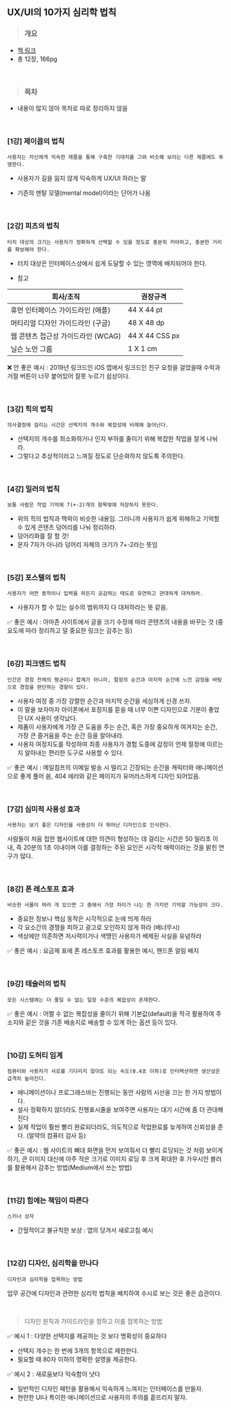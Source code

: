 ## UX/UI의 10가지 심리학 법칙

> ### 개요

- [책 링크](https://product.kyobobook.co.kr/detail/S000001932749)
- 총 12장, 166pg

<br/>

> ### 목차

- 내용이 많지 않아 목차로 따로 정리하지 않음

<br/>

### [1강] 제이콥의 법칙

`사용자는 자신에게 익숙한 제품을 통해 구축한 기대치를 그와 비슷해 보이는 다른 제품에도 투영한다.`

* 사용자가 길을 잃지 않게 익숙하게 UX/UI 하라는 말

* 기존의 멘탈 모델(mental model)이라는 단어가 나옴

<br/>

### [2강] 피츠의 법칙

`터치 대상의 크기는 사용자가 정확하게 선택할 수 있을 정도로 충분히 커야하고, 충분한 거리를 확보해야 한다.`

* 터치 대상은 인터페이스상에서 쉽게 도달할 수 있는 영역에 배치되어야 한다.

* 참고

|회사/조직|권장규격|
|-|-|
|휴먼 인터페이스 가이드라인 (애플)|44 X 44 pt|
|머티리얼 디자인 가이드라인 (구글)|48 X 48 dp|
|웹 콘텐츠 접근성 가이드라인 (WCAG)|44 X 44 CSS px|
|닐슨 노먼 그룹|1 X 1 cm|

❌ 안 좋은 예시 : 2019년 링크드인 iOS 앱에서 링크드인 친구 요청을 걸었을때 수락과 거절 버튼이 너무 붙어있어 잘못 누르기 쉽상이다.

<br/>

### [3강] 힉의 법칙

`의사결정에 걸리는 시간은 선택지의 개수와 복잡성에 비례해 늘어난다.`

* 선택지의 개수를 최소화하거나 인지 부하를 줄이기 위해 복잡한 작업을 잘게 나눠라.
* 그렇다고 추상적이라고 느껴질 정도로 단순화하지 않도록 주의한다.

<br/>

### [4강] 밀러의 법칙

`보통 사람은 작업 기억에 7(+-2)개의 항목밖에 저장하지 못한다.`

* 위의 힉의 법칙과 맥락이 비슷한 내용임. 그러니까 사용자가 쉽게 위해하고 기억할 수 있게 콘텐츠 덩어리를 나눠 정리하라.
* 덩어리화를 잘 할 것!
* 문자 7자가 아니라 덩어리 자체의 크기가 7+-2라는 뜻임

<br/>

### [5강] 포스텔의 법칙

`사용자가 어떤 동작이나 입력을 하든지 공감하는 태도로 유연하고 관대하게 대처하라.`

* 사용자가 할 수 있는 실수의 범위까지 다 대처하라는 뜻 같음.

✅ 좋은 예시 : 아마존 사이트에서 글꼴 크기 수정에 따라 콘텐츠의 내용을 바꾸는 것 (중요도에 따라 정리하고 덜 중요한 링크는 감추는 등)

<br/>

### [6강] 피크엔드 법칙

`인간은 경험 전체의 평균이나 합계가 아니라, 절정의 순간과 마지막 순간에 느낀 감정을 바탕으로 경험을 판단하는 경향이 있다.`

* 사용자 여정 중 가장 강렬한 순간과 마지막 순간을 세심하게 신경 쓰자.
* 이 말을 보자마자 아이폰에서 포장지를 뜯을 때 너무 이쁜 디자인으로 기분이 좋았던 UX 사용이 생각났다.
* 제품이 사용자에게 가장 큰 도움을 주는 순간, 혹은 가장 중요하게 여겨지는 순간, 가장 큰 즐거움을 주는 순간 등을 알아내라.
* 사용자 여정지도를 작성하여 최종 사용자가 경험 도중에 감정이 언제 절정에 이르는지 알아내는 편리한 도구로 사용할 수 있다.

✅ 좋은 예시 : 메일침프의 이메일 발송 시 떨리고 긴장되는 순간을 캐릭터와 애니메이션으로 좋게 풀어 씀, 404 에러와 같은 페이지가 유머러스하게 디자인 되어있음.

<br/>

### [7강] 심미적 사용성 효과

`사용자는 보기 좋은 디자인을 사용성이 더 뛰어난 디자인으로 인식한다.`

사람들이 처음 접한 웹사이트에 대한 의견이 형성하는 데 걸리는 시간은 50 밀리초 이내, 즉 20분의 1초 이내이며 이를 결정하는 주된 요인은 시각적 매력이라는 것을 밝힌 연구가 많다. 

<br/>

### [8강] 폰 레스토프 효과

`비슷한 사물이 여러 개 있으면 그 중에서 가장 차이가 나는 한 가지만 기억할 가능성이 크다.`

* 중요한 정보나 핵심 동작은 시각적으로 눈에 띄게 하라
* 각 요소간의 경쟁을 피하고 광고로 오인하지 않게 하라 (배너무시)
* 색상에만 의존하면 저시력이거나 색맹인 사용자가 배제된 사실을 유념하라

✅ 좋은 예시 : 요금제 표에 폰 레스토프 효과를 활용한 예시, 핸드폰 알림 배지 

<br/>

### [9강] 테슬러의 법칙

`모든 시스템에는 더 줄일 수 없는 일정 수준의 복잡성이 존재한다.`

✅ 좋은 예시 : 어쩔 수 없는 복잡성을 줄이기 위해 기본값(default)을 적극 활용하여 주소지와 같은 것을 기존 배송지로 배송할 수 있게 하는 옵션 등이 있다.

<br/>

### [10강] 도허티 임계

`컴퓨터와 사용자가 서로를 기다리지 않아도 되는 속도(0.4초 이하)로 인터랙션하면 생산성은 급격히 높아진다.`

* 애니메이션이나 프로그래스바는 진행되는 동안 사람의 시선을 끄는 한 가지 방법이다.
* 설사 정확하지 않더라도 진행표시줄을 보여주면 사용자는 대기 시간에 좀 더 관대해진다
* 실제 작업이 훨씬 빨리 완료되더라도, 의도적으로 작업완료를 늦게하여 신뢰성을 준다. (알약의 컴퓨터 검사 등)

✅ 좋은 예시 : 웹 사이트의 뼈대 화면을 먼저 보여줘서 더 빨리 로딩되는 것 처럼 보이게 하기, 큰 이미지 대신에 아주 작은 크기로 이미지 로딩 후 크게 확대한 후 가우시안 블러를 활용해서 감추는 방법(Medium에서 쓰는 방법)

<br/>

### [11강] 힘에는 책임이 따른다

`스키너 상자`

* 간헐적이고 불규칙한 보상 : 앱의 당겨서 새로고침 예시 

<br/>

### [12강] 디자인, 심리학을 만나다

`디자인과 심리학을 접목하는 방법`

업무 공간에 디자인과 관련한 심리학 법칙을 배치하여 수시로 보는 것은 좋은 습관이다.

<br/>

> 디자인 원칙과 가이드라인을 정하고 이를 접목하는 방법

✅ 예시 1 : 다양한 선택지를 제공하는 것 보다 명확성이 중요하다
* 선택지 개수는 한 번에 3개의 항목으로 제한한다.
* 필요할 때 80자 이하의 명확한 설명을 제공한다.

✅ 예시 2 : 새로움보다 익숙함이 낫다
* 일반적인 디자인 패턴을 활용해서 익숙하게 느껴지는 인터페이스를 만들자.
* 현란한 UI나 특이한 애니메이션으로 사용자의 주의를 흩뜨리지 말자.
